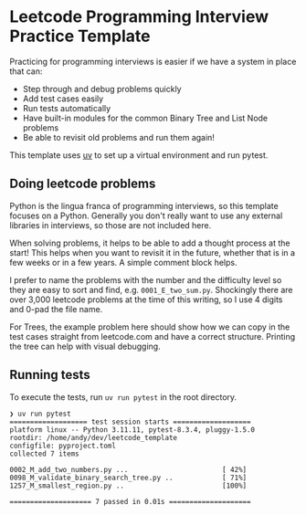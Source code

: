 # Leetcode Programming Interview Practice Template

Practicing for programming interviews is easier if we have a system in place that can:

* Step through and debug problems quickly
* Add test cases easily
* Run tests automatically
* Have built-in modules for the common Binary Tree and List Node problems
* Be able to revisit old problems and run them again!

This template uses [uv](https://docs.astral.sh/uv/) to set up a virtual environment and run pytest.

## Doing leetcode problems

Python is the lingua franca of programming interviews, so this template focuses on a Python.  Generally you don't really want to use any external libraries in interviews, so those are not included here.

When solving problems, it helps to be able to add a thought process at the start!  This helps when you want to revisit it in the future, whether that is in a few weeks or in a few years.  A simple comment block helps.

I prefer to name the problems with the number and the difficulty level so they are easy to sort and find, e.g. `0001_E_two_sum.py`.  Shockingly there are over 3,000 leetcode problems at the time of this writing, so I use 4 digits and 0-pad the file name.

For Trees, the example problem here should show how we can copy in the test cases straight from leetcode.com and have a correct structure.  Printing the tree can help with visual debugging.

## Running tests

To execute the tests, run `uv run pytest` in the root directory.

```
❯ uv run pytest
=================== test session starts ===================
platform linux -- Python 3.11.11, pytest-8.3.4, pluggy-1.5.0
rootdir: /home/andy/dev/leetcode_template
configfile: pyproject.toml
collected 7 items

0002_M_add_two_numbers.py ...                       [ 42%]
0098_M_validate_binary_search_tree.py ..            [ 71%]
1257_M_smallest_region.py ..                        [100%]

==================== 7 passed in 0.01s ====================
```
